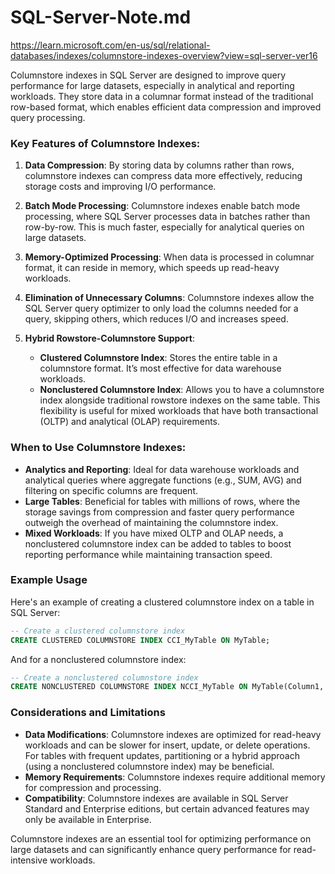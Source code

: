 # SQL-Server-Note.md

https://learn.microsoft.com/en-us/sql/relational-databases/indexes/columnstore-indexes-overview?view=sql-server-ver16

Columnstore indexes in SQL Server are designed to improve query performance for large datasets, especially in analytical and reporting workloads. They store data in a columnar format instead of the traditional row-based format, which enables efficient data compression and improved query processing.

### Key Features of Columnstore Indexes:

1. **Data Compression**: By storing data by columns rather than rows, columnstore indexes can compress data more effectively, reducing storage costs and improving I/O performance.

2. **Batch Mode Processing**: Columnstore indexes enable batch mode processing, where SQL Server processes data in batches rather than row-by-row. This is much faster, especially for analytical queries on large datasets.

3. **Memory-Optimized Processing**: When data is processed in columnar format, it can reside in memory, which speeds up read-heavy workloads.

4. **Elimination of Unnecessary Columns**: Columnstore indexes allow the SQL Server query optimizer to only load the columns needed for a query, skipping others, which reduces I/O and increases speed.

5. **Hybrid Rowstore-Columnstore Support**:
   - **Clustered Columnstore Index**: Stores the entire table in a columnstore format. It’s most effective for data warehouse workloads.
   - **Nonclustered Columnstore Index**: Allows you to have a columnstore index alongside traditional rowstore indexes on the same table. This flexibility is useful for mixed workloads that have both transactional (OLTP) and analytical (OLAP) requirements.

### When to Use Columnstore Indexes:

- **Analytics and Reporting**: Ideal for data warehouse workloads and analytical queries where aggregate functions (e.g., SUM, AVG) and filtering on specific columns are frequent.
- **Large Tables**: Beneficial for tables with millions of rows, where the storage savings from compression and faster query performance outweigh the overhead of maintaining the columnstore index.
- **Mixed Workloads**: If you have mixed OLTP and OLAP needs, a nonclustered columnstore index can be added to tables to boost reporting performance while maintaining transaction speed.

### Example Usage

Here's an example of creating a clustered columnstore index on a table in SQL Server:

```sql
-- Create a clustered columnstore index
CREATE CLUSTERED COLUMNSTORE INDEX CCI_MyTable ON MyTable;
```

And for a nonclustered columnstore index:

```sql
-- Create a nonclustered columnstore index
CREATE NONCLUSTERED COLUMNSTORE INDEX NCCI_MyTable ON MyTable(Column1, Column2);
```

### Considerations and Limitations

- **Data Modifications**: Columnstore indexes are optimized for read-heavy workloads and can be slower for insert, update, or delete operations. For tables with frequent updates, partitioning or a hybrid approach (using a nonclustered columnstore index) may be beneficial.
- **Memory Requirements**: Columnstore indexes require additional memory for compression and processing.
- **Compatibility**: Columnstore indexes are available in SQL Server Standard and Enterprise editions, but certain advanced features may only be available in Enterprise.

Columnstore indexes are an essential tool for optimizing performance on large datasets and can significantly enhance query performance for read-intensive workloads.

